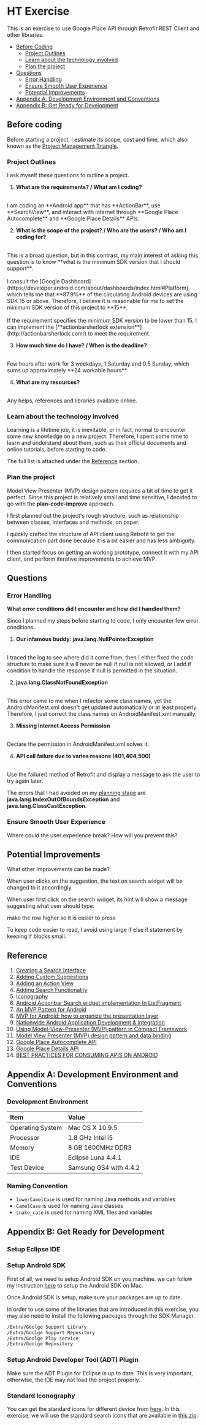 HT Exercise
===========
This is an exercise to use Google Place API through Retrofit REST Client and other libraries.

* [Before Coding](#before-coding)
  * [Project Outlines](#project-outlines)
  * [Learn about the technology involved](#learn-about-the-technology-involoved)
  * [Plan the project](#plan-the-project)
* [Questions](#questions)
  * [Error Handling](#error-handling)
  * [Ensure Smooth User Experience](#ensure-smooth-user-experience)
  * [Potential Improvements](#potential-improvements)
* [Appendix A: Development Environment and Conventions](#appendix-a-development-environment-and-conventions)
* [Appendix B: Get Ready for Development](#appendix-b-get-ready-for-development)


## Before coding
Before starting a project, I estimate its scope, cost and time, which also known as the [Project Management Triangle](http://en.wikipedia.org/wiki/Project_management_triangle).

### Project Outlines
I ask myself these questions to outline a project.

1. **What are the requirements? / What am I coding?**
<br>
I am coding an **Android app** that has **ActionBar**, use **SearchView**, and interact with internet through **Google Place Autocomplete** and **Google Place Details** APIs.

2. **What is the scope of the project? / Who are the users? / Who am I coding for?**
<br>
This is a broad question, but in this contrast, my main interest of asking this question is to know **what is the minimum SDK version that I should support**.
<br><br>
I consult the [Google Dashboard](https://developer.android.com/about/dashboards/index.html#Platform), which tells me that **87.9%** of the circulating Android devices are using SDK 15 or above.  Therefore, I believe it is reasonable for me to set the minimum SDK version of this project to **15**.
<br><br>
If the requirement specifies the minimum SDK version to be lower than 15, I can implement the [**actionbarsherlock extension**](http://actionbarsherlock.com/) to meet the requirement.

3. **How much time do I have? / When is the deadline?**
<br>
Few hours after work for 3 weekdays, 1 Saturday and 0.5 Sunday, which sums up approximately **24 workable hours**.

4. **What are my resources?**
<br>
Any helps, references and libraries available online.

### Learn about the technology involved
Learning is a lifetime job, it is inevitable, or in fact, normal to encounter some new knowledge on a new project.  Therefore, I spent some time to learn and understand about them, such as their official documents and online tutorials, before starting to code.

The full list is attached under the [Reference](#reference) section.

### Plan the project
Model View Presenter (MVP) design pattern requires a bit of time to get it perfect.  Since this project is relatively small and time sensitive, I decided to go with the **plan-code-improve** approach.

I first planned out the project's rough structure, such as relationship between classes, interfaces and methods, on paper.

I quickly crafted the structure of API client using Retrofit to get the communication part done because it is a bit easier and has less ambiguity.

I then started focus on getting an working prototype, connect it with my API client, and perform iterative improvements to achieve MVP.


## Questions
### Error Handling
**What error conditions did I encounter and how did I handled them?**

Since I planned my steps before starting to code, I only encounter few error conditions.

1. **Our infamous buddy: java.lang.NullPointerException**
<br>
I traced the log to see where did it come from, then I either fixed the code structure to make sure it will never be null if null is not allowed, or I add if condition to handle the response if null is permitted in the situation.

2. **java.lang.ClassNotFoundException**
<br>
This error came to me when I refactor some class names, yet the AndroidManifest.xml doesn't get updated automatically or at least properly.  Therefore, I just correct the class names on AndroidManifest.xml manually.

3. **Missing Internet Access Permission**
<br>
Declare the permission in AndroidManifest.xml solves it.

4. **API call failure due to varies reasons (401,404,500)**
<br>
Use the failure() method of Retrofit and display a message to ask the user to try again later.

The errors that I had avoided on my [planning stage](#plan-the-project) are **java.lang.IndexOutOfBoundsException** and **java.lang.ClassCastException**.


### Ensure Smooth User Experience
Where could the user experience break? How will you prevent this?





## Potential Improvements
What other improvements can be made?

When user clicks on the suggestion, the text on search widget will be changed to it accordingly

When user first click on the search widget, its hint will show a message suggesting what user should type.

make the row higher so it is easier to press

To keep code easier to read, I avoid using large if else if statement by keeping if blocks small.


## Reference
1. [Creating a Search Interface](http://developer.android.com/guide/topics/search/search-dialog.html)
1. [Adding Custom Suggestions](http://developer.android.com/guide/topics/search/adding-custom-suggestions.html)
1. [Adding an Action View](http://developer.android.com/guide/topics/ui/actionbar.html#ActionView)
1. [Adding Search Functionality](https://developer.android.com/training/search/index.html)
1. [Iconography](http://developer.android.com/design/style/iconography.html)
1. [Android Actionbar Search widget implementation In ListFragment](http://stackoverflow.com/questions/9556795/android-actionbar-search-widget-implementation-in-listfragment)
1. [An MVP Pattern for Android](http://magenic.com/BlogArchive/AnMVPPatternforAndroid)
1. [MVP for Android: how to organize the presentation layer](http://antonioleiva.com/mvp-android)
1. [Nationwide Android Application Development & Integration](http://magenic.com/Services/MobileEnterpriseDevelopment/AndroidApplicationDevelopment)
1. [Using Model-View-Presenter (MVP) pattern in Compact Framework](http://breathingtech.com/2009/using-model-view-presenter-mvp-pattern-in-compact-framework)
1. [Model View Presenter (MVP) design pattern and data binding](http://www.c-sharpcorner.com/UploadFile/john_charles/model-view-presenter-mvp-design-pattern-and-data-binding)
1. [Google Place Autocomplete API](https://developers.google.com/places/documentation/autocomplete)
1. [Google Place Details API](https://developers.google.com/places/documentation/details)
1. [BEST PRACTICES FOR CONSUMING APIS ON ANDROID](http://engineering.meetme.com/2014/03/best-practices-for-consuming-apis-on-android)


## Appendix A: Development Environment and Conventions
### Development Environment
| Item                  | Value                  |
| :-------------------- | :--------------------- |
| Operating System      | Mac OS X 10.9.5        |
| Processor             | 1.8 GHz Intel i5       |
| Memory                | 8 GB 1600MHz DDR3      |
| IDE                   | Eclipse Luna 4.4.1     |
| Test Device           | Samsung GS4 with 4.4.2 |

### Naming Convention
* `lowerCamelCase` is used for naming Java methods and variables
* `CamelCase` is used for naming Java classes
* `snake_case` is used for naming XML files and variables


## Appendix B: Get Ready for Development
### Setup Eclipse IDE

### Setup Android SDK
First of all, we need to setup Android SDK on you machine.  we can follow my instruction [here](https://github.com/ctrl-alt-del/devenv#android-sdk) to setup the Android SDK on Mac.

Once Android SDK is setup, make sure your packages are up to date.

In order to use some of the libraries that are introduced in this exercise, you may also need to install the following packages through the SDK Manager.
```sh
/Extra/Goolge Support Library
/Extra/Goolge Support Repository
/Extra/Goolge Play service
/Extra/Goolge Repository
```

### Setup Android Developer Tool (ADT) Plugin
Make sure the ADT Plugin for Eclipse is up to date.  This is very important, otherwise, the IDE may not load the project properly.

### Standard Iconography
You can get the standard icons for different device from [here](http://developer.android.com/design/style/iconography.html).
In this exercise, we will use the standard search icons that are available in [this zip](http://commondatastorage.googleapis.com/androiddevelopers/design/Android_Design_Icons_20131106.zip).
